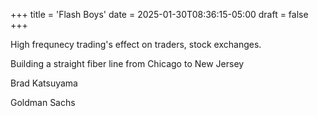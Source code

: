 +++
title = 'Flash Boys'
date = 2025-01-30T08:36:15-05:00
draft = false
+++

High frequnecy trading's effect on traders, stock exchanges.

Building a straight fiber line from Chicago to New Jersey

Brad Katsuyama

Goldman Sachs
